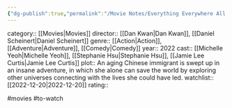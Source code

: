```yaml
---
{"dg-publish":true,"permalink":"/Movie Notes/Everything Everywhere All at OncefileNameTitle/"}
---
```



category:: [[Movies\|Movies]]
director:: [[Dan Kwan\|Dan Kwan]], [[Daniel Scheinert\|Daniel Scheinert]]
genre:: [[Action\|Action]], [[Adventure\|Adventure]], [[Comedy\|Comedy]]
year:: 2022
cast:: [[Michelle Yeoh\|Michelle Yeoh]], [[Stephanie Hsu\|Stephanie Hsu]], [[Jamie Lee Curtis\|Jamie Lee Curtis]]
plot:: An aging Chinese immigrant is swept up in an insane adventure, in which she alone can save the world by exploring other universes connecting with the lives she could have led.
watchlist:: [[2022-12-20\|2022-12-20]]
rating::

#movies #to-watch

